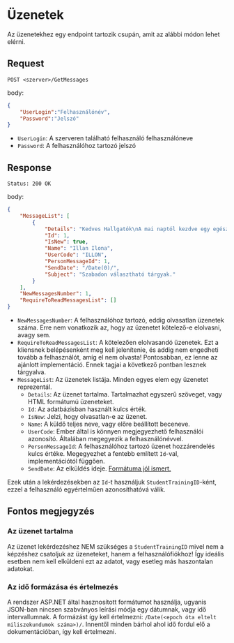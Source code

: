 # Üzenetek

Az üzenetekhez egy endpoint tartozik csupán, amit az alábbi módon lehet elérni.

## Request

```http
POST <szerver>/GetMessages
```

body:

```json
{
    "UserLogin":"Felhasználónév",
    "Password":"Jelszó"
}
```

- `UserLogin`: A szerveren található felhasználó felhasználóneve
- `Password`: A felhasználóhoz tartozó jelszó

## Response

```http
Status: 200 OK
```

body:

```json
{
    "MessageList": [
        {
            "Details": "Kedves Hallgatók\nA mai naptól kezdve egy egész héten át (vagyis a társgfelvételi időszak maradékában) felvehetőek a szabadon választható tárgyak. Elnézésüket kárjük, hogy egy rendszer hiba miatt a rendszer sajnos nem jelezteki az eddigi társgakat!\n\nÜdvözlettel: Ilona",
            "Id": 1,
            "IsNew": true,
            "Name": "Illan Ilona",
            "UserCode": "ILLON",
            "PersonMessageId": 1,
            "SendDate": "/Date(0)/",
            "Subject": "Szabadon választható tárgyak."
        }
    ],
    "NewMessagesNumber": 1,
    "RequireToReadMessagesList": []
}
```

- `NewMessagesNumber`: A felhasználóhoz tartozó, eddig olvasatlan üzenetek száma. Erre nem vonatkozik az, hogy az üzenetet kötelező-e elolvasni, avagy sem.
- `RequireToReadMessagesList`: A kötelezően elolvasandó üzenetek. Ezt a kliensnek belépésenként meg kell jelenítenie, és addig nem engedheti tovább a felhasználót, amíg el nem olvasta! Pontosabban, ez lenne az ajánlott implementáció. Ennek tagjai a következő pontban lesznek tárgyalva.
- `MessageList`: Az üzenetek listája. Minden egyes elem egy üzenetet reprezentál.
  - `Details`: Az üzenet tartalma. Tartalmazhat egyszerű szöveget, vagy HTML formátumú üzeneteket.
  - `Id`: Az adatbázisban használt kulcs érték.
  - `IsNew`: Jelzi, hogy olvasatlan-e az üzenet.
  - `Name`: A küldő teljes neve, vagy előre beállított beceneve.
  - `UserCode`: Ember által is könnyen megjegyezhető felhasználói azonosító. Általában megegyezik a felhasználónévvel.
  - `PersonMessageId`: A felhasználóhoz tartozó üzenet hozzárendelés kulcs értéke. Megegyezhet a fentebb említett `Id`-val, implementációtól függően.
  - `SendDate`: Az elküldés ideje. [Formátuma jól ismert.](#az-idő-formázása-és-értelmezés)

Ezek után a lekérdezésekben az `Id`-t használjuk `StudentTrainingID`-ként, ezzel a felhasználó egyértelműen azonosíthatóvá válik.

## Fontos megjegyzés

### Az üzenet tartalma

Az üzenet lekérdezéshez NEM szükséges a `StudentTrainingID` mivel nem a képzéshez csatoljuk az üzeneteket, hanem a felhasználófiókhoz! Így ideális esetben nem kell elküldeni ezt az adatot, vagy esetleg más haszontalan adatokat.

### Az idő formázása és értelmezés

A rendszer ASP.NET által hasznosított formátumot használja, ugyanis JSON-ban nincsen szabványos leírási módja egy dátumnak, vagy idő intervallumnak. A formázást így kell értelmezni: `/Date(<epoch óta eltelt miliszekundumok száma>)/`. Innentől minden bárhol ahol idő fordul elő a dokumentációban, így kell értelmezni.
